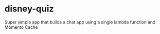 # disney-quiz
Super simple app that builds a chat app using a single lambda function and Momento Cache
